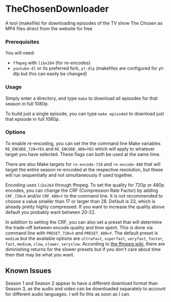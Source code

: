 # TheChosenDownloader
A tool (makefile) for downloading episodes of the TV show The Chosen as MP4 files direct from the website for free

### Prerequisites
You will need:
* `ffmpeg` with `libx264` (for re-encodes)
* `youtube-dl` or its preferred fork, `yt-dlp` (makefiles are configured for yt-dlp but this can easily be changed)

### Usage
Simply enter a directory, and type `make` to download all episodes for that season in full 1080p.

To build just a single episode, you can type `make episodeX` to download just that episode in full 1080p.

### Options
To enable re-encoding, you can set the the command line Make variables `RE_ENCODE_720=YES` and `RE_ENCODE_480=YES` which will apply to whatever target you have selected. These flags can both be used at the same time. 

There are also Make targets for `re-encode-720` and `re-encode-480` that will target the entire season re-encoded at the respective resolution, but these will run sequentially and not simultaneously if used together.

Encoding uses `libx264` through ffmpeg. To set the quality for 720p or 480p encodes, you can change the CRF (Compression Rate Factor) by adding `CRF_720=X` and/or `CRF_480=Y` to the command line. It is not recommended to choose a value smaller than 17 or larger than 28. Default is 23, which is already pretty highly compressed. If you want to increase the quality above default you probably want between 20-22. 

In addition to setting the CRF, you can also set a preset that will determine the trade-off between encode quality and time spent. This is done via command line with `PRESET_720=X` and `PRESET_480=Y`. The default preset is `medium` but the available options are `ultrafast`, `superfast`, `veryfast`, `faster`, `fast`, `medium`, `slow`, `slower`, `veryslow`. According to [the ffmpeg wiki](https://trac.ffmpeg.org/wiki/Encode/H.264), there are diminishing returns for the slower presets but if you don't care about time then that may be what you want.

## Known Issues
Season 1 and Season 2 appear to have a different download format than Season 3, as the audio and video can be downloaded separately to account for different audio languages. I will fix this as soon as I can.
